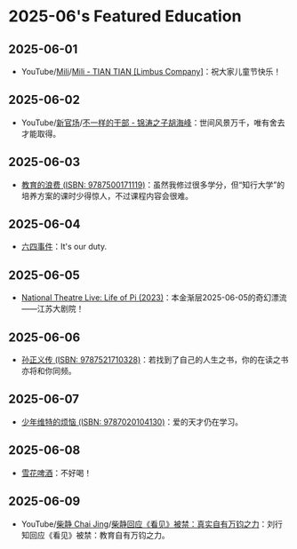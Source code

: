 # 2025-06's Featured Education

## 2025-06-01

- YouTube/[Mili](https://www.youtube.com/@ProjectMili)/[Mili - TIAN TIAN [Limbus Company]](https://youtu.be/szyPY8nbBF4)：祝大家儿童节快乐！

## 2025-06-02

- YouTube/[新官场](https://www.youtube.com/@新官场)/[不一样的干部 - 锦涛之子胡海峰](https://youtu.be/OUbggsiz9yU)：世间风景万千，唯有舍去才能取得。

## 2025-06-03

- [教育的浪费 (ISBN: 9787500171119)](https://book.douban.com/subject/36333171/)：虽然我修过很多学分，但“知行大学”的培养方案的课时少得惊人，不过课程内容会很难。

## 2025-06-04

- [六四事件](https://zh.wikipedia.org/wiki/六四事件)：It's our duty.

## 2025-06-05

- [National Theatre Live: Life of Pi (2023)](https://movie.douban.com/subject/36330906/)：本金渐层2025-06-05的奇幻漂流——江苏大剧院！

## 2025-06-06

- [孙正义传 (ISBN: 9787521710328)](https://book.douban.com/subject/34840584/)：若找到了自己的人生之书，你的在读之书亦将和你同频。

## 2025-06-07

- [少年维特的烦恼 (ISBN: 9787020104130)](https://book.douban.com/subject/25886229/)：爱的天才仍在学习。

## 2025-06-08

- [雪花啤酒](https://www.snowbeer.com.cn/coreProduct/index.html)：不好喝！

## 2025-06-09

- YouTube/[柴静 Chai Jing](https://www.youtube.com/@chaijing2023)/[柴静回应《看见》被禁：真实自有万钧之力](https://youtu.be/_cekUfCopMs)：刘行知回应《看见》被禁：教育自有万钧之力。
